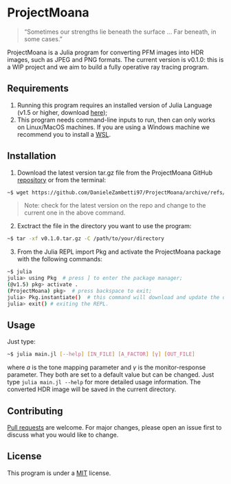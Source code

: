 # ProjectMoana

> “Sometimes our strengths lie beneath the surface … Far beneath, in some cases.”  

ProjectMoana is a Julia program for converting PFM images into HDR images, such as JPEG and PNG formats. 
The current version is v0.1.0: this is a WIP project and we aim to build a fully operative ray tracing program. 

## Requirements

1. Running this program requires an installed version of Julia Language (v1.5 or higher, download [here](https://julialang.org/downloads/));
2. This program needs command-line inputs to run, then can only works on Linux/MacOS machines. If you are using a Windows machine we recommend you to install a [WSL](https://docs.microsoft.com/it-it/windows/wsl/install-win10).

## Installation

1. Download the latest version tar.gz file from the ProjectMoana GitHub [repository](https://github.com/DanieleZambetti97/ProjectMoana/releases/tag/v0.1.0) or from the terminal:
```bash
~$ wget https://github.com/DanieleZambetti97/ProjectMoana/archive/refs/tags/v0.1.0.tar.gz
```

> Note: check for the latest version on the repo and change to the current one in the above command.

2. Exctract the file in the directory you want to use the program:
```bash
~$ tar -xf v0.1.0.tar.gz -C /path/to/your/directory
```
3. From the Julia REPL import Pkg and activate the ProjectMoana package with the following commands:
```bash
~$ julia
julia> using Pkg  # press ] to enter the package manager;
(@v1.5) pkg> activate .
(ProjectMoana) pkg>  # press backspace to exit;
julia> Pkg.instantiate()  # this command will download and update the dependencies needed (it might take a while...);
julia> exit() # exiting the REPL.
```

## Usage

Just type:
```bash
~$ julia main.jl [--help] [IN_FILE] [A_FACTOR] [γ] [OUT_FILE]
```
where $a$ is the tone mapping parameter and $\gamma$ is the monitor-response parameter. They both are set to a default value but can be changed. 
Just type `julia main.jl --help` for more detailed usage information.
The converted HDR image will be saved in the current directory.


## Contributing
[Pull requests](https://github.com/DanieleZambetti97/ProjectMoana/pulls) are welcome. For major changes, please open an issue first to discuss what you would like to change.

## License
This program is under a [MIT](https://github.com/DanieleZambetti97/ProjectMoana/blob/master/LICENSE) license.
<!--stackedit_data:
eyJoaXN0b3J5IjpbLTExNDQ0NDI0NjAsLTEwNjYyNDA1MjIsOD
MxMjkzNjQwLC0xNjM2ODY5NjI0LDE3MzczMTU1MTcsLTczMzAz
MTczMCwtMTk3NjkwNTM3MywyMDIwODExNjAyXX0=
-->